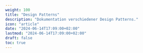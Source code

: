 ```yaml
---
weight: 100
title: "Design Patterns"
description: "Dokumentation verschiedener Design Patterns."
icon: "article"
date: "2024-06-14T17:09:00+02:00"
lastmod: "2024-06-14T17:09:00+02:00"
draft: false
toc: true
---
```

